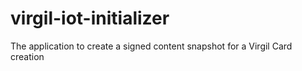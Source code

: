 # virgil-iot-initializer
The application to create a signed content snapshot for a Virgil Card creation